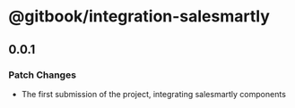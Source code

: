 # @gitbook/integration-salesmartly

## 0.0.1

### Patch Changes

- The first submission of the project, integrating salesmartly components
